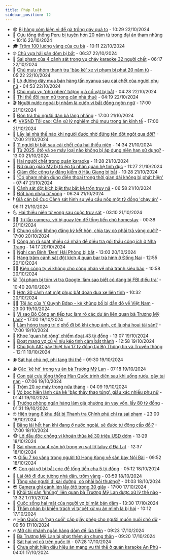 ```yaml
---
title: Pháp luật
sidebar_position: 12
---
```


<!-- vnexpress-phap-luat:START -->
- 😎 [Bị hàng xóm kiện vì để gà trống gáy quá to](https://vnexpress.net/bi-hang-xom-kien-vi-de-ga-trong-gay-qua-to-4807113.html) - 10:29 22/10/2024
- 🥰 [Cựu tổng thống Peru bị tuyên hơn 20 năm tù trong đại án tham nhũng](https://vnexpress.net/cuu-tong-thong-peru-bi-tuyen-hon-20-nam-tu-trong-dai-an-tham-nhung-4807162.html) - 10:16 22/10/2024
- 🎓 [Trộm 100 lượng vàng của cụ bà](https://vnexpress.net/trom-100-luong-vang-cua-cu-ba-4807159.html) - 10:11 22/10/2024
- 🤓 [Chủ vựa hải sản dỏm bị bắt](https://vnexpress.net/chu-vua-hai-san-dom-bi-bat-4807041.html) - 06:37 22/10/2024
- 🎊 [Sai phạm của 4 cảnh sát trong vụ cháy karaoke 32 người chết](https://vnexpress.net/sai-pham-cua-4-canh-sat-trong-vu-chay-karaoke-32-nguoi-chet-4807016.html) - 06:17 22/10/2024
- 🙉 [Chủ mưu nhóm thanh tra &#39;bảo kê&#39; xe vi phạm bị phạt 20 năm tù](https://vnexpress.net/chu-muu-nhom-thanh-tra-bao-ke-xe-vi-pham-bi-phat-20-nam-tu-4806999.html) - 05:22 22/10/2024
- 🤡 [Lộ đường dây mua bán hàng tấn xyanua sau cái chết của người phụ nữ](https://vnexpress.net/lo-duong-day-mua-ban-hang-tan-xyanua-sau-cai-chet-cua-nguoi-phu-nu-4806948.html) - 04:53 22/10/2024
- 🗽 [Chủ mưu vụ &#39;phù phép&#39; tượng giả cổ vật bị bắt](https://vnexpress.net/chu-muu-vu-phu-phep-tuong-gia-co-vat-bi-bat-4806994.html) - 04:28 22/10/2024
- 🌋 [Thi thể đôi nam nữ trong căn nhà thuê](https://vnexpress.net/thi-the-doi-nam-nu-trong-can-nha-thue-4806980.html) - 04:19 22/10/2024
- 🎬 [Người nước ngoài bị nhầm là cướp vì bất đồng ngôn ngữ](https://vnexpress.net/nguoi-nuoc-ngoai-bi-nham-la-cuop-vi-bat-dong-ngon-ngu-4806798.html) - 17:00 21/10/2024
- 💯 [Đòn trả thù người đàn bà lăng nhăng](https://vnexpress.net/don-tra-thu-nguoi-dan-ba-lang-nhang-4806750.html) - 17:00 21/10/2024
- 🌏 [VKSND Tối cao: Cần xử lý nghiêm chủ mưu trong án kinh tế](https://vnexpress.net/vksnd-toi-cao-can-xu-ly-nghiem-chu-muu-trong-an-kinh-te-4806623.html) - 17:00 21/10/2024
- 🌊 [Lấy lại nhà thế nào khi người được nhờ đứng tên đột ngột qua đời?](https://vnexpress.net/lay-lai-nha-the-nao-khi-nguoi-duoc-nho-dung-ten-dot-ngot-qua-doi-4803833.html) - 17:00 21/10/2024
- 💂 [11 người bị bắt sau cái chết của hai thiếu niên](https://vnexpress.net/11-nguoi-bi-bat-sau-cai-chet-cua-hai-thieu-nien-4806807.html) - 14:34 21/10/2024
- 🎡 [Từ 2025, ôtô và xe máy loại nào không bị áp dụng niên hạn sử dụng?](https://vnexpress.net/tu-2025-oto-va-xe-may-loai-nao-khong-bi-ap-dung-nien-han-su-dung-4805912.html) - 13:00 21/10/2024
- 🫶 [Hai người chết trong quán karaoke](https://vnexpress.net/hai-nguoi-chet-trong-quan-karaoke-4806779.html) - 11:28 21/10/2024
- 🐲 [Nữ quản giáo Mỹ bị tố ép tù nhân quan hệ tình dục](https://vnexpress.net/nu-quan-giao-bi-to-cuong-ep-tu-nhan-quan-he-tinh-duc-4806776.html) - 11:27 21/10/2024
- 🚀 [Giám đốc công ty đăng kiểm ở Hậu Giang bị bắt](https://vnexpress.net/giam-doc-cong-ty-dang-kiem-o-hau-giang-bi-bat-4806730.html) - 10:28 21/10/2024
- 🎊 [&#39;Có phạm nhân dùng điện thoại trong thời gian dài không bị phát hiện&#39;](https://vnexpress.net/co-pham-nhan-dung-dien-thoai-trong-thoi-gian-dai-khong-bi-phat-hien-4806600.html) - 07:47 21/10/2024
- 🤗 [Cảnh sát đột kích biệt thự bắt kẻ trốn truy nã](https://vnexpress.net/canh-sat-dot-kich-biet-thu-bat-ke-tron-truy-na-4806598.html) - 06:58 21/10/2024
- 🗽 [Đốt bạn nhậu tử vong](https://vnexpress.net/dot-ban-nhau-tu-vong-4806595.html) - 06:24 21/10/2024
- 🕴 [Giả cán bộ Cục Cảnh sát hình sự yêu cầu nộp một tỷ đồng &#39;chạy án&#39;](https://vnexpress.net/gia-can-bo-cuc-canh-sat-hinh-su-yeu-cau-nop-mot-ty-dong-chay-an-4806501.html) - 06:11 21/10/2024
- 🌜 [Hai thiếu niên tử vong sau cuộc truy sát](https://vnexpress.net/hai-thieu-nien-tu-vong-sau-cuoc-truy-sat-4806479.html) - 03:10 21/10/2024
- 🧑‍🏫 [Tự lắp camera, vờ bị quay lén để tống tiền chủ homestay](https://vnexpress.net/tu-lap-camera-vo-bi-quay-len-de-tong-tien-homestay-4806366.html) - 00:38 21/10/2024
- 🦩 [Chung sống không đăng ký kết hôn, chia tay có phải trả vàng cưới?](https://vnexpress.net/chung-song-khong-dang-ky-ket-hon-chia-tay-co-phai-tra-vang-cuoi-4805204.html) - 17:00 20/10/2024
- 💼 [Công an rà soát nhiều cá nhân để điều tra gói thầu công ích ở Nha Trang](https://vnexpress.net/cong-an-ra-soat-nhieu-ca-nhan-de-dieu-tra-goi-thau-cong-ich-o-nha-trang-4806339.html) - 14:17 20/10/2024
- 💫 [Nghi can Bình &#39;Đen&#39; Hải Phòng bị bắt](https://vnexpress.net/nghi-can-binh-den-hai-phong-bi-bat-4806319.html) - 13:03 20/10/2024
- 🦅 [Hàng trăm cảnh sát đột kích 4 quán bar trá hình ở Đồng Nai](https://vnexpress.net/hang-tram-canh-sat-dot-kich-4-quan-bar-tra-hinh-o-dong-nai-4806331.html) - 12:55 20/10/2024
- 🧑‍💻 [Kiện công ty vì không cho công nhân về nhà tránh siêu bão](https://vnexpress.net/kien-cong-ty-vi-khong-cho-cong-nhan-ve-nha-tranh-sieu-bao-4806275.html) - 10:58 20/10/2024
- 💻 [Tội phạm bị tóm vì tra Google &#39;làm sao biết có đang bị FBI điều tra&#39;](https://vnexpress.net/toi-pham-bi-tom-vi-tra-google-lam-sao-biet-co-dang-bi-fbi-dieu-tra-4806301.html) - 10:40 20/10/2024
- 🤠 [Hơn 30 cảnh sát mật phục bắt đoàn đua xe liên tỉnh](https://vnexpress.net/hon-30-canh-sat-mat-phuc-bat-doan-dua-xe-lien-tinh-4806313.html) - 10:32 20/10/2024
- 🧑‍🏫 [Tội ác của Y Quynh Bdap - kẻ khủng bố bị dẫn độ về Việt Nam](https://vnexpress.net/toi-ac-cua-y-quynh-bdap-ke-khung-bo-bi-dan-do-ve-viet-nam-4805756.html) - 23:00 19/10/2024
- 🌈 [Vì sao Bộ Công an tiếp tục làm rõ các dự án liên quan bà Trương Mỹ Lan?](https://vnexpress.net/vi-sao-bo-cong-an-tiep-tuc-lam-ro-cac-du-an-lien-quan-ba-truong-my-lan-4805967.html) - 17:00 19/10/2024
- 🌮 [Làm hỏng trang trí ở phố đi bộ khi chụp ảnh, có là phá hoại tài sản?](https://vnexpress.net/lam-hong-trang-tri-o-pho-di-bo-khi-chup-anh-co-la-pha-hoai-tai-san-4804812.html) - 17:00 19/10/2024
- 🐲 [Khoe &#39;quan hệ rộng&#39; chiếm đoạt 43 tỷ đồng](https://vnexpress.net/khoe-quan-he-rong-chiem-doat-43-ty-dong-4806081.html) - 13:07 19/10/2024
- 🧰 [Đoạt mạng vợ cũ vì níu kéo tình cảm bất thành](https://vnexpress.net/doat-mang-vo-cu-vi-niu-keo-tinh-cam-bat-thanh-4806123.html) - 12:58 19/10/2024
- 💄 [Chủ tịch AIC gây thiệt hại 17 tỷ đồng tại Bộ Thông tin và Truyền thông](https://vnexpress.net/chu-tich-aic-gay-thiet-hai-17-ty-dong-tai-bo-thong-tin-va-truyen-thong-4806126.html) - 12:11 19/10/2024
- ⛽️ [Sát hại chủ nợ, phi tang thi thể](https://vnexpress.net/sat-hai-chu-no-phi-tang-thi-the-4806104.html) - 09:30 19/10/2024
- ⛽️ [Các &#39;kẽ hở&#39; trong vụ án bà Trương Mỹ Lan](https://vnexpress.net/cac-ke-ho-trong-vu-an-ba-truong-my-lan-4806056.html) - 07:18 19/10/2024
- 💂 [Con gái cựu tổng thống Hàn Quốc trình diện sau khi uống rượu, gây tai nạn](https://vnexpress.net/con-gai-cuu-tong-thong-han-quoc-trinh-dien-sau-khi-uong-ruou-gay-tai-nan-4806069.html) - 07:06 19/10/2024
- 🤔 [Trộm 20 xe máy trong nửa tháng](https://vnexpress.net/trom-20-xe-may-trong-nua-thang-4805989.html) - 04:09 19/10/2024
- 🧐 [Vỏ bọc hiền lành của kẻ &#39;bậc thầy thao túng&#39;, giấu xác nhiều phụ nữ](https://vnexpress.net/vo-boc-hien-lanh-cua-ke-giau-xac-phu-nu-trong-thung-go-4805851.html) - 01:41 19/10/2024
- 🎃 [Trưởng phòng ngân hàng làm giả phương án vay vốn, lấy 80 tỷ đồng](https://vnexpress.net/truong-phong-ngan-hang-lam-gia-phuong-an-vay-von-lay-80-ty-dong-4805928.html) - 01:31 19/10/2024
- 🤓 [Hiện trạng 8 khu đất bị Thanh tra Chính phủ chỉ ra sai phạm](https://vnexpress.net/hien-trang-8-khu-dat-bi-thanh-tra-chinh-phu-chi-ra-sai-pham-4804828.html) - 23:00 18/10/2024
- 💃 [Bằng lái hết hạn khi đang ở nước ngoài, sẽ được tự động cấp đổi?](https://vnexpress.net/bang-lai-het-han-khi-dang-o-nuoc-ngoai-se-duoc-tu-dong-cap-doi-4804807.html) - 17:00 18/10/2024
- 🐵 [Lỡ đầu độc chồng vì khoản thừa kế 30 triệu USD dởm](https://vnexpress.net/lo-dau-doc-chong-vi-khoan-thua-ke-30-trieu-usd-dom-4805830.html) - 13:29 18/10/2024
- 🤖 [Sai phạm của 4 cán bộ trong vụ sạt lở taluy ở Đà Lạt](https://vnexpress.net/sai-pham-cua-4-can-bo-trong-vu-sat-lo-taluy-o-da-lat-4805857.html) - 12:37 18/10/2024
- ⚗️ [Giấu 7 kg vàng trong người từ Hong Kong về sân bay Nội Bài](https://vnexpress.net/giau-7-kg-vang-trong-nguoi-tu-hong-kong-ve-san-bay-noi-bai-4805829.html) - 09:52 18/10/2024
- 🌏 [Con gái vờ bị bắt cóc để tống tiền cha 5 tỷ đồng](https://vnexpress.net/con-gai-vo-bi-bat-coc-de-tong-tien-cha-5-ty-dong-4805711.html) - 05:12 18/10/2024
- 🦆 [Lái ôtô đi đục tường nhà dân, trộm vàng](https://vnexpress.net/trom-duc-tuong-4805673.html) - 03:59 18/10/2024
- 🐎 [Tông vào người đi sai đường, có phải bồi thường?](https://vnexpress.net/tong-vao-nguoi-di-sai-duong-co-phai-boi-thuong-4805196.html) - 01:03 18/10/2024
- 😎 [Camera ghi cảnh lén lấy ôtô trong 30 giây](https://vnexpress.net/camera-ghi-canh-len-lay-oto-trong-30-giay-4805517.html) - 17:00 17/10/2024
- 💪 [Khối tài sản &#39;khủng&#39; liên quan bà Trương Mỹ Lan được xử lý thế nào](https://vnexpress.net/khoi-tai-san-khung-lien-quan-ba-truong-my-lan-duoc-xu-ly-the-nao-4805489.html) - 13:32 17/10/2024
- 🤡 [Cuộc sống hai mặt của người vợ bí mật bán dâm](https://vnexpress.net/cuoc-song-hai-mat-cua-nguoi-vo-bi-mat-ban-dam-4805434.html) - 13:30 17/10/2024
- 🌁 [Thẩm phán bị khiển trách vì tự xét xử vụ án mình là bị hại](https://vnexpress.net/tham-phan-bi-khien-trach-vi-tu-xet-xu-vu-an-minh-la-bi-hai-4805414.html) - 10:12 17/10/2024
- 🔥 [Hàn Quốc ra &#39;hạn cuối&#39; cấp giấy phép cho người muốn nuôi chó dữ](https://vnexpress.net/han-quoc-ra-han-cuoi-cap-giay-phep-cho-nguoi-muon-nuoi-cho-du-4805253.html) - 09:50 17/10/2024
- 🔥 [Mở chi nhánh ngân hàng dỏm để lừa tiền](https://vnexpress.net/mo-chi-nhanh-ngan-hang-dom-de-lua-tien-4805283.html) - 09:23 17/10/2024
- 👺 [Bà Trương Mỹ Lan bị phạt thêm án chung thân](https://vnexpress.net/ba-truong-my-lan-bi-phat-them-an-chung-than-4805277.html) - 09:20 17/10/2024
- 🎊 [Sát hại vợ cũ trên quốc lộ](https://vnexpress.net/sat-hai-vo-cu-tren-quoc-lo-4805282.html) - 07:28 17/10/2024
- 🎊 [Chưa phát hiện dấu hiệu án mạng vụ thi thể ở quán karaoke An Phú](https://vnexpress.net/chua-phat-hien-dau-hieu-an-mang-vu-thi-the-o-quan-karaoke-an-phu-4805188.html) - 04:01 17/10/2024<!-- vnexpress-phap-luat:END -->

